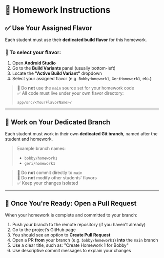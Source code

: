 # 📲 Homework Instructions

## ✅ Use Your Assigned Flavor

Each student must use their **dedicated build flavor** for this homework.

### 🔧 To select your flavor:

1. Open **Android Studio**
2. Go to the **Build Variants** panel (usually bottom-left)
3. Locate the **"Active Build Variant"** dropdown
4. Select your assigned flavor (e.g. `BobbyHomework1`, `GeriHomework1`, etc.)

> 🛑 Do **not** use the `main` source set for your homework code  
> ✅ All code must live under your own flavor directory:
>
> ```
> app/src/<YourFlavorName>/
> ```

---

## 🌱 Work on Your Dedicated Branch

Each student must work in their own **dedicated Git branch**, named after the student and homework.

> Example branch names:
> - `bobby/homework1`
> - `geri/homework1`

> 🛑 Do **not** commit directly to `main`  
> 🛑 Do **not** modify other students' flavors  
> ✅ Keep your changes isolated

---

## 🚀 Once You're Ready: Open a Pull Request

When your homework is complete and committed to your branch:

1. Push your branch to the remote repository (if you haven't already)
2. Go to the project’s GitHub page
3. You should see an option to **Create Pull Request**
4. Open a PR **from** your branch (e.g. `bobby/homework1`) **into** the `main` branch
5. Use a clear title, such as: "Create Homework 1 for Bobby"
6. Use descriptive commit messages to explain your changes
